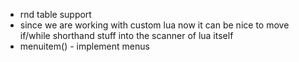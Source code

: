 * rnd table support
* since we are working with custom lua now it can be nice to move if/while shorthand stuff into the scanner of lua itself
* menuitem() - implement menus